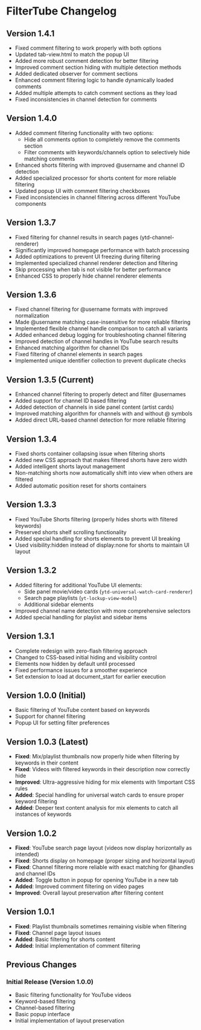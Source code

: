 # FilterTube Changelog

## Version 1.4.1
- Fixed comment filtering to work properly with both options
- Updated tab-view.html to match the popup UI
- Added more robust comment detection for better filtering
- Improved comment section hiding with multiple detection methods
- Added dedicated observer for comment sections
- Enhanced comment filtering logic to handle dynamically loaded comments
- Added multiple attempts to catch comment sections as they load
- Fixed inconsistencies in channel detection for comments

## Version 1.4.0
- Added comment filtering functionality with two options:
  - Hide all comments option to completely remove the comments section
  - Filter comments with keywords/channels option to selectively hide matching comments
- Enhanced shorts filtering with improved @username and channel ID detection
- Added specialized processor for shorts content for more reliable filtering
- Updated popup UI with comment filtering checkboxes
- Fixed inconsistencies in channel filtering across different YouTube components

## Version 1.3.7
- Fixed filtering for channel results in search pages (ytd-channel-renderer)
- Significantly improved homepage performance with batch processing
- Added optimizations to prevent UI freezing during filtering
- Implemented specialized channel renderer detection and filtering
- Skip processing when tab is not visible for better performance
- Enhanced CSS to properly hide channel renderer elements

## Version 1.3.6
- Fixed channel filtering for @username formats with improved normalization
- Made @username matching case-insensitive for more reliable filtering
- Implemented flexible channel handle comparison to catch all variants
- Added enhanced debug logging for troubleshooting channel filtering
- Improved detection of channel handles in YouTube search results 
- Enhanced matching algorithm for channel IDs
- Fixed filtering of channel elements in search pages
- Implemented unique identifier collection to prevent duplicate checks

## Version 1.3.5 (Current)
- Enhanced channel filtering to properly detect and filter @usernames
- Added support for channel ID based filtering
- Added detection of channels in side panel content (artist cards)
- Improved matching algorithm for channels with and without @ symbols
- Added direct URL-based channel detection for more reliable filtering

## Version 1.3.4
- Fixed shorts container collapsing issue when filtering shorts
- Added new CSS approach that makes filtered shorts have zero width
- Added intelligent shorts layout management
- Non-matching shorts now automatically shift into view when others are filtered
- Added automatic position reset for shorts containers

## Version 1.3.3
- Fixed YouTube Shorts filtering (properly hides shorts with filtered keywords)
- Preserved shorts shelf scrolling functionality 
- Added special handling for shorts elements to prevent UI breaking
- Used visibility:hidden instead of display:none for shorts to maintain UI layout

## Version 1.3.2
- Added filtering for additional YouTube UI elements:
  - Side panel movie/video cards (`ytd-universal-watch-card-renderer`)
  - Search page playlists (`yt-lockup-view-model`)
  - Additional sidebar elements
- Improved channel name detection with more comprehensive selectors
- Added special handling for playlist and sidebar items

## Version 1.3.1
- Complete redesign with zero-flash filtering approach
- Changed to CSS-based initial hiding and visibility control
- Elements now hidden by default until processed
- Fixed performance issues for a smoother experience
- Set extension to load at document_start for earlier execution

## Version 1.0.0 (Initial)
- Basic filtering of YouTube content based on keywords
- Support for channel filtering
- Popup UI for setting filter preferences

## Version 1.0.3 (Latest)
- **Fixed**: Mix/playlist thumbnails now properly hide when filtering by keywords in their content
- **Fixed**: Videos with filtered keywords in their description now correctly hide
- **Improved**: Ultra-aggressive hiding for mix elements with !important CSS rules
- **Added**: Special handling for universal watch cards to ensure proper keyword filtering
- **Added**: Deeper text content analysis for mix elements to catch all instances of keywords

## Version 1.0.2
- **Fixed**: YouTube search page layout (videos now display horizontally as intended)
- **Fixed**: Shorts display on homepage (proper sizing and horizontal layout)
- **Fixed**: Channel filtering more reliable with exact matching for @handles and channel IDs
- **Added**: Toggle button in popup for opening YouTube in a new tab
- **Added**: Improved comment filtering on video pages
- **Improved**: Overall layout preservation after filtering content

## Version 1.0.1
- **Fixed**: Playlist thumbnails sometimes remaining visible when filtering
- **Fixed**: Channel page layout issues
- **Added**: Basic filtering for shorts content
- **Added**: Initial implementation of comment filtering

## Previous Changes

### Initial Release (Version 1.0.0)
- Basic filtering functionality for YouTube videos
- Keyword-based filtering
- Channel-based filtering
- Basic popup interface
- Initial implementation of layout preservation 